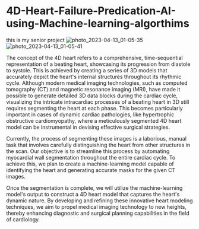 # 4D-Heart-Failure-Predication-AI-using-Machine-learning-algorthims
this is my senior project 
![photo_2023-04-13_01-05-35](https://user-images.githubusercontent.com/107410165/231668415-ad1dd7bb-e1f2-4234-a780-c873b3bc2943.jpg)
![photo_2023-04-13_01-05-41](https://user-images.githubusercontent.com/107410165/231668441-62c895f2-80b7-4eee-8464-d54bf33fa728.jpg)




The concept of the 4D heart refers to a comprehensive, time-sequential representation of a beating heart, showcasing its progression from diastole to systole. This is achieved by creating a series of 3D models that accurately depict the heart's internal structures throughout its rhythmic cycle. Although modern medical imaging technologies, such as computed tomography (CT) and magnetic resonance imaging (MRI), have made it possible to generate detailed 3D data blocks during the cardiac cycle, visualizing the intricate intracardiac processes of a beating heart in 3D still requires segmenting the heart at each phase. This becomes particularly important in cases of dynamic cardiac pathologies, like hypertrophic obstructive cardiomyopathy, where a meticulously segmented 4D heart model can be instrumental in devising effective surgical strategies.

Currently, the process of segmenting these images is a laborious, manual task that involves carefully distinguishing the heart from other structures in the scan. Our objective is to streamline this process by automating myocardial wall segmentation throughout the entire cardiac cycle. To achieve this, we plan to create a machine-learning model capable of identifying the heart and generating accurate masks for the given CT images.

Once the segmentation is complete, we will utilize the machine-learning model's output to construct a 4D heart model that captures the heart's dynamic nature. By developing and refining these innovative heart modeling techniques, we aim to propel medical imaging technology to new heights, thereby enhancing diagnostic and surgical planning capabilities in the field of cardiology.
